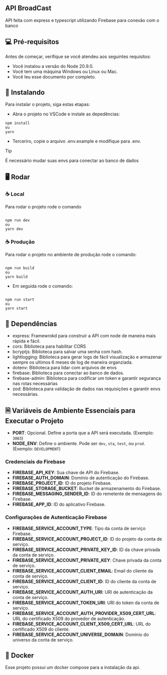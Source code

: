 ## API BroadCast

API feita com express e typescript utilizando Firebase para conexão com o banco

## 💻 Pré-requisitos

Antes de começar, verifique se você atendeu aos seguintes requisitos:

- Você instalou a versão do Node 20.9.0.
- Você tem uma máquina Windows ou Linux ou Mac.
- Você leu esse documento por completo.

## 🚀 Instalando

Para instalar o projeto, siga estas etapas:

- Abra o projeto no VSCode e instale as depedências:

```
npm install
ou
yarn
```

- Terceriro, copie o arquivo .env.example e modifique para .env.

> [!TIP]
> É necessário mudar suas envs para conectar ao banco de dados

## 🖥️ Rodar

### ☕ Local

Para rodar o projeto rode o comando

```

npm run dev
ou
yarn dev

```

### ☕ Produção

Para rodar o projeto no ambiente de produção rode o comando:

```

npm run build
ou
yarn build

```

- Em seguida rode o comando:

```

npm run start
ou
yarn start

```

## 📖 Dependências

- express: Framewrokd para construir a API com node de maneira mais rápida e fácil.
- cors: Biblioteca para habilitar CORS
- bcryptjs: Biblioteca para salvar uma senha com hash.
- lightlogging: Biblioteca para gerar logs de fácil visualização e armazenar sempre os ultimos 6 meses de log de maneira organziada.
- dotenv: Biblioteca para lidar com arquivos de envs
- firebase: Biblioteca para conectar ao banco de dados.
- firebase-admin: Biblioteca para codificar um token e garantir segurança nas rotas necessárias
- zod: Biblioteca para validação de dados nas requisições e garantir envs necessárias.

## 🗎 Variáveis de Ambiente Essenciais para Executar o Projeto

- **PORT**: Opcional. Define a porta que a API será executada. (Exemplo: `3003`)
- **NODE_ENV**: Define o ambiente. Pode ser `dev`, `sta`, `test`, ou `prod`. (Exemplo: `DEVELOPMENT`)

### Credenciais do Firebase

- **FIREBASE_API_KEY**: Sua chave de API do Firebase.
- **FIREBASE_AUTH_DOMAIN**: Domínio de autenticação do Firebase.
- **FIREBASE_PROJECT_ID**: ID do projeto Firebase.
- **FIREBASE_STORAGE_BUCKET**: Bucket de armazenamento do Firebase.
- **FIREBASE_MESSAGING_SENDER_ID**: ID do remetente de mensagens do Firebase.
- **FIREBASE_APP_ID**: ID do aplicativo Firebase.

### Configurações de Autenticação Firebase

- **FIREBASE_SERVICE_ACCOUNT_TYPE**: Tipo da conta de serviço Firebase.
- **FIREBASE_SERVICE_ACCOUNT_PROJECT_ID**: ID do projeto da conta de serviço.
- **FIREBASE_SERVICE_ACCOUNT_PRIVATE_KEY_ID**: ID da chave privada da conta de serviço.
- **FIREBASE_SERVICE_ACCOUNT_PRIVATE_KEY**: Chave privada da conta de serviço.
- **FIREBASE_SERVICE_ACCOUNT_CLIENT_EMAIL**: Email do cliente da conta de serviço.
- **FIREBASE_SERVICE_ACCOUNT_CLIENT_ID**: ID do cliente da conta de serviço.
- **FIREBASE_SERVICE_ACCOUNT_AUTH_URI**: URI de autenticação da conta de serviço.
- **FIREBASE_SERVICE_ACCOUNT_TOKEN_URI**: URI do token da conta de serviço.
- **FIREBASE_SERVICE_ACCOUNT_AUTH_PROVIDER_X509_CERT_URL**: URL do certificado X509 do provedor de autenticação.
- **FIREBASE_SERVICE_ACCOUNT_CLIENT_X509_CERT_URL**: URL do certificado X509 do cliente.
- **FIREBASE_SERVICE_ACCOUNT_UNIVERSE_DOMAIN**: Domínio do universo da conta de serviço.

## 🫙 Docker

Esse projeto possui um docker compose para a instalação da api.
